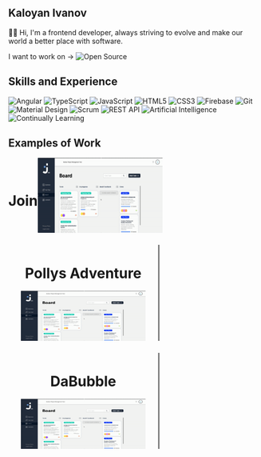 ## Kaloyan Ivanov 

✋🏽 Hi, I'm a frontend developer, always striving to evolve and make our world a better place with software. 

I want to work on -> ![Open Source](https://img.shields.io/badge/Open%20Source-3DA639?style=for-the-badge&logo=open-source-initiative&logoColor=white)

## Skills and Experience
![Angular](https://img.shields.io/badge/Angular-DD0031?style=for-the-badge&logo=angular&logoColor=white)
![TypeScript](https://img.shields.io/badge/TypeScript-007ACC?style=for-the-badge&logo=typescript&logoColor=white)
![JavaScript](https://img.shields.io/badge/JavaScript-F7DF1E?style=for-the-badge&logo=javascript&logoColor=black)
![HTML5](https://img.shields.io/badge/HTML5-E34F26?style=for-the-badge&logo=html5&logoColor=white)
![CSS3](https://img.shields.io/badge/CSS3-1572B6?style=for-the-badge&logo=css3&logoColor=white)
![Firebase](https://img.shields.io/badge/Firebase-FFCA28?style=for-the-badge&logo=firebase&logoColor=black)
![Git](https://img.shields.io/badge/Git-F05032?style=for-the-badge&logo=git&logoColor=white)
![Material Design](https://img.shields.io/badge/Material%20Design-757575?style=for-the-badge&logo=material-design&logoColor=white)
![Scrum](https://img.shields.io/badge/Scrum-6DB33F?style=for-the-badge&logo=scrumalliance&logoColor=white)
![REST API](https://img.shields.io/badge/REST%20API-02569B?style=for-the-badge&logo=rest-api&logoColor=white)
![Artificial Intelligence](https://img.shields.io/badge/AI-00BFFF?style=for-the-badge&logo=artificial-intelligence&logoColor=white)
![Continually Learning](https://img.shields.io/badge/Continually%20Learning-32CD32?style=for-the-badge&logo=learning&logoColor=white)


## Examples of Work
<div style="display: flex; flex-wrap: wrap; gap: 24px; flex-direction: column;">
  <!-- Projekt 1 -->
  <div style="border-right: 3px solid red; display: flex; flex-direction: row; align-items: center; width: 300px;">
    <h1>Join</h1>
    <img src="https://github.com/KaloyanIvan0v/kaloyanivan0v/blob/main/join-gif.gif?raw=true" width="250px" height="150px"/>
  </div>

  <!-- Projekt 2 -->
  <div style="border-right: 3px solid gray;  display: flex; flex-direction: column; align-items: center; width: 300px;">
    <h1>Pollys Adventure</h1>
    <img src="https://github.com/KaloyanIvan0v/kaloyanivan0v/blob/main/join-gif.gif?raw=true" width="250px" height="100px"/>
  </div>

  <!-- Projekt 3 -->
  <div style="border-right: 3px solid gray;   display: flex; flex-direction: column; align-items: center; width: 300px;">
    <h1>DaBubble</h1>
    <img src="https://github.com/KaloyanIvan0v/kaloyanivan0v/blob/main/join-gif.gif?raw=true" width="250px" height="100px"/>
  </div>
</div>
